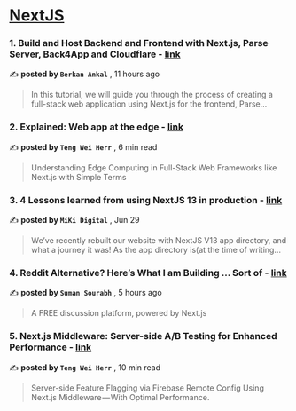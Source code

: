 
<h1><a href=https://medium.com/tag/nextjs/recommended target="_blank" rel="noopener noreferrer">NextJS</a></h1>
<h3>1. Build and Host Backend and Frontend with Next.js, Parse Server, Back4App and Cloudflare - <a href=https://medium.com/@berkan.ankal/build-and-host-backend-and-frontend-with-next-js-parse-server-back4app-and-cloudflare-1f8b1823ebcd?source=tag_recommended_feed---------0-84----------nextjs----------32d54062_b404_49b4_bfa7_213b37f17211------- target="_blank" rel="noopener noreferrer">link</a></h3>

✍️ **posted by `Berkan Ankal`** <date> , 11 hours ago</date>

<blockquote>In this tutorial, we will guide you through the process of creating a full-stack web application using Next.js for the frontend, Parse…</blockquote>

<h3>2. Explained: Web app at the edge - <a href=https://medium.com/gitconnected/explained-web-app-at-the-edge-fb391985a0a5?source=tag_recommended_feed---------1-107----------nextjs----------32d54062_b404_49b4_bfa7_213b37f17211------- target="_blank" rel="noopener noreferrer">link</a></h3>

✍️ **posted by `Teng Wei Herr`** <date> , 6 min read</date>

<blockquote>Understanding Edge Computing in Full-Stack Web Frameworks like Next.js with Simple Terms</blockquote>

<h3>3. 4 Lessons learned from using NextJS 13 in production - <a href=https://medium.com/@miki.digital/4-lessons-learned-from-using-nextjs-13-in-production-3c1176b97d07?source=tag_recommended_feed---------2-85----------nextjs----------32d54062_b404_49b4_bfa7_213b37f17211------- target="_blank" rel="noopener noreferrer">link</a></h3>

✍️ **posted by `MiKi Digital`** <date> , Jun 29</date>

<blockquote>We’ve recently rebuilt our website with NextJS V13 app directory, and what a journey it was! As the app directory is(at the time of writing…</blockquote>

<h3>4. Reddit Alternative? Here’s What I am Building … Sort of - <a href=https://medium.com/@sumsourabh14/reddit-alternative-heres-what-i-am-building-sort-of-2b8044842952?source=tag_recommended_feed---------3-84----------nextjs----------32d54062_b404_49b4_bfa7_213b37f17211------- target="_blank" rel="noopener noreferrer">link</a></h3>

✍️ **posted by `Suman Sourabh`** <date> , 5 hours ago</date>

<blockquote>A FREE discussion platform, powered by Next.js</blockquote>

<h3>5. Next.js Middleware: Server-side A/B Testing for Enhanced Performance - <a href=https://medium.com/gitconnected/next-js-middleware-server-side-a-b-testing-for-enhanced-performance-f13ed0aa0b40?source=tag_recommended_feed---------4-107----------nextjs----------32d54062_b404_49b4_bfa7_213b37f17211------- target="_blank" rel="noopener noreferrer">link</a></h3>

✍️ **posted by `Teng Wei Herr`** <date> , 10 min read</date>

<blockquote>Server-side Feature Flagging via Firebase Remote Config Using Next.js Middleware — With Optimal Performance.</blockquote>

